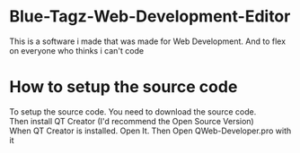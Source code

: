 # Blue-Tagz-Web-Development-Editor
This is a software i made that was made for Web Development. And to flex on everyone who thinks i can't code

# How to setup the source code
To setup the source code. You need to download the source code. <br/>Then install QT Creator (I'd recommend the Open Source Version) <br/> 
When QT Creator is installed. Open It. Then Open QWeb-Developer.pro with it
